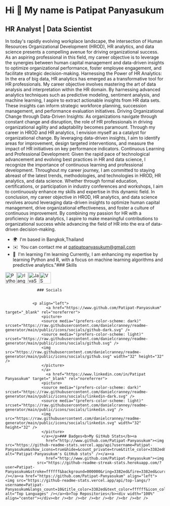 Hi 👋 My name is Patipat Panyasukum
===================================

HR Analyst | Data Scientist
---------------------------

In today's rapidly evolving workplace landscape, the intersection of Human Resources Organizational Development (HROD), HR analytics, and data science presents a compelling avenue for driving organizational success. As an aspiring professional in this field, my career objective is to leverage the synergies between human capital management and data-driven insights to optimize organizational performance, foster employee engagement, and facilitate strategic decision-making. Harnessing the Power of HR Analytics: In the era of big data, HR analytics has emerged as a transformative tool for HR professionals. My career objective involves mastering the art of data analysis and interpretation within the HR domain. By harnessing advanced analytics techniques such as predictive modeling, sentiment analysis, and machine learning, I aspire to extract actionable insights from HR data sets. These insights can inform strategic workforce planning, succession management, and performance evaluation initiatives. Driving Organizational Change through Data-Driven Insights: As organizations navigate through constant change and disruption, the role of HR professionals in driving organizational agility and adaptability becomes paramount. Through my career in HROD and HR analytics, I envision myself as a catalyst for organizational change. By leveraging data-driven insights, I aim to identify areas for improvement, design targeted interventions, and measure the impact of HR initiatives on key performance indicators. Continuous Learning and Professional Development: Given the rapid pace of technological advancement and evolving best practices in HR and data science, I recognize the importance of continuous learning and professional development. Throughout my career journey, I am committed to staying abreast of the latest trends, methodologies, and technologies in HROD, HR analytics, and data science. Whether through formal education, certifications, or participation in industry conferences and workshops, I aim to continuously enhance my skills and expertise in this dynamic field. In conclusion, my career objective in HROD, HR analytics, and data science revolves around leveraging data-driven insights to optimize human capital management, drive organizational effectiveness, and foster a culture of continuous improvement. By combining my passion for HR with a proficiency in data analytics, I aspire to make meaningful contributions to organizational success while advancing the field of HR into the era of data-driven decision-making.

*   🌍  I'm based in Bangkok,Thailand
*   ✉️  You can contact me at [patipatpanyasukum@gmail.com](mailto:patipatpanyasukum@gmail.com)
*   🧠  I'm learning I'm learning Currently, I am enhancing my expertise by learning Python and R, with a focus on machine learning algorithms and predictive analytics."### Skills 
<p align="left">
<a href="https://www.python.org/" target="_blank" rel="noreferrer"><img src="https://raw.githubusercontent.com/danielcranney/readme-generator/main/public/icons/skills/python-colored.svg" width="36" height="36" alt="Python" /></a><a href="https://www.r-project.org/" target="_blank" rel="noreferrer"><img src="https://raw.githubusercontent.com/danielcranney/readme-generator/main/public/icons/skills/rlang-colored.svg" width="36" height="36" alt="rlang" /></a><a href="https://developer.mozilla.org/en-US/docs/Web/JavaScript" target="_blank" rel="noreferrer"><img src="https://raw.githubusercontent.com/danielcranney/readme-generator/main/public/icons/skills/javascript-colored.svg" width="36" height="36" alt="JavaScript" /></a><a href="https://code.visualstudio.com/" target="_blank" rel="noreferrer"><img src="https://raw.githubusercontent.com/danielcranney/readme-generator/main/public/icons/skills/visualstudiocode.svg" width="36" height="36" alt="VS Code" /></a>
                    </p>
                    
                  ### Socials
                  
                  
                <p align="left">
                      <a href="https://www.github.com/Patipat-Panyasukum" target="_blank" rel="noreferrer">
                    <picture>
                    <source media="(prefers-color-scheme: dark)" srcset="https://raw.githubusercontent.com/danielcranney/readme-generator/main/public/icons/socials/github-dark.svg" />
                    <source media="(prefers-color-scheme: light)" srcset="https://raw.githubusercontent.com/danielcranney/readme-generator/main/public/icons/socials/github.svg" />
                    <img src="https://raw.githubusercontent.com/danielcranney/readme-generator/main/public/icons/socials/github.svg" width="32" height="32" />
                    </picture>
                    </a>
                      <a href="https://www.linkedin.com/in/Patipat Panyasukum" target="_blank" rel="noreferrer">
                    <picture>
                    <source media="(prefers-color-scheme: dark)" srcset="https://raw.githubusercontent.com/danielcranney/readme-generator/main/public/icons/socials/linkedin-dark.svg" />
                    <source media="(prefers-color-scheme: light)" srcset="https://raw.githubusercontent.com/danielcranney/readme-generator/main/public/icons/socials/linkedin.svg" />
                    <img src="https://raw.githubusercontent.com/danielcranney/readme-generator/main/public/icons/socials/linkedin.svg" width="32" height="32" />
                    </picture>
                    </a></p>### Badges<b>My GitHub Stats</b><a
                      href="http://www.github.com/Patipat-Panyasukum"><img src="https://github-readme-stats.vercel.app/api?username=Patipat-Panyasukum&show_icons=true&hide=&count_private=true&title_color=3382ed&text_color=ffffff&icon_color=3382ed&bg_color=000000&hide_border=true&show_icons=true" alt="Patipat-Panyasukum's GitHub stats" /></a><a
                      href="http://www.github.com/Patipat-Panyasukum"><img
                  src="https://github-readme-streak-stats.herokuapp.com/?user=Patipat-Panyasukum&stroke=ffffff&background=000000&ring=3382ed&fire=3382ed&currStreakNum=ffffff&currStreakLabel=3382ed&sideNums=ffffff&sideLabels=ffffff&dates=ffffff&hide_border=true" /></a><a href="https://github.com/Patipat-Panyasukum" align="left"><img src="https://github-readme-stats.vercel.app/api/top-langs/?username=Patipat-Panyasukum&langs_count=10&title_color=3382ed&text_color=ffffff&icon_color=3382ed&bg_color=000000&hide_border=true&locale=en&custom_title=Top%20%Languages" alt="Top Languages" /></a><b>Top Repositories</b><div width="100%" align="center"></div><br /><br /><br /><br /><br /><br /><br />
